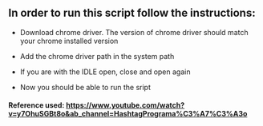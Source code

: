 ## In order to run this script follow the instructions:

* Download chrome driver. The version of chrome driver should match your chrome installed version

* Add the chrome driver path in the system path

* If you are with the IDLE open, close and open again

* Now you should be able to run the sript

#### Reference used: https://www.youtube.com/watch?v=y7OhuSGBt8o&ab_channel=HashtagPrograma%C3%A7%C3%A3o
